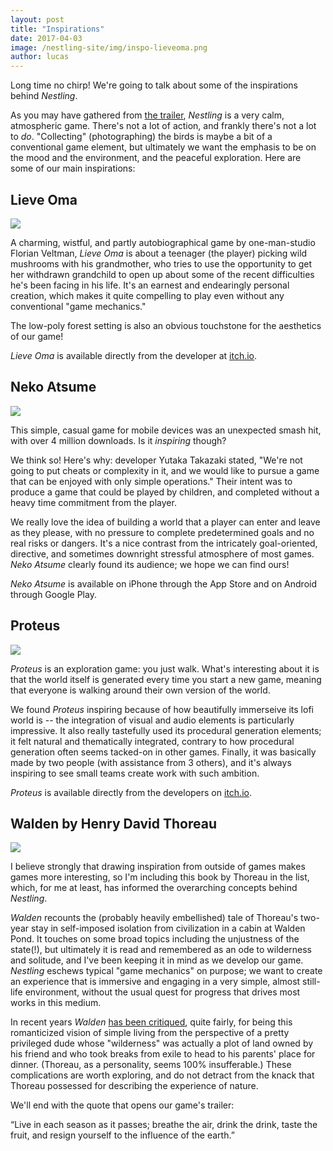 ```yaml
---
layout: post
title: "Inspirations"
date: 2017-04-03
image: /nestling-site/img/inspo-lieveoma.png
author: lucas
---
```


<p>Long time no chirp! We're going to talk about some of the inspirations behind <i>Nestling</i>.</p>

<p>As you may have gathered from <a href='###'>the trailer</a>, <i>Nestling</i> is a very calm, atmospheric game. There's not a lot of action, and frankly there's not a lot to <i>do</i>. "Collecting" (photographing) the birds is maybe a bit of a conventional game element, but ultimately we want the emphasis to be on the mood and the environment, and the peaceful exploration. Here are some of our main inspirations:</p>

<h2>Lieve Oma</h2>
<img src='/nestling-site/img/inspo-lieveoma-1.png'/>

<p>A charming, wistful, and partly autobiographical game by one-man-studio Florian Veltman, <i>Lieve Oma</i> is about a teenager (the player) picking wild mushrooms with his grandmother, who tries to use the opportunity to get her withdrawn grandchild to open up about some of the recent difficulties he's been facing in his life. It's an earnest and endearingly personal creation, which makes it quite compelling to play even without any conventional "game mechanics."</p>

<p>The low-poly forest setting is also an obvious touchstone for the aesthetics of our game!</p>

<p><i>Lieve Oma</i> is available directly from the developer at <a href='https://vltmn.itch.io/lieve-oma'>itch.io</a>.</p>

<h2>Neko Atsume</h2>
<img class='vertical' src='https://upload.wikimedia.org/wikipedia/en/d/da/Neko_atsume_screenshot.jpeg'/>

<p>This simple, casual game for mobile devices was an unexpected smash hit, with over 4 million downloads. Is it <i>inspiring</i> though?</p>

<p>We think so! Here's why: developer Yutaka Takazaki stated, "We're not going to put cheats or complexity in it, and we would like to pursue a game that can be enjoyed with only simple operations." Their intent was to produce a game that could be played by children, and completed without a heavy time commitment from the player.</p>

<p>We really love the idea of building a world that a player can enter and leave as they please, with no pressure to complete predetermined goals and no real risks or dangers. It's a nice contrast from the intricately goal-oriented, directive, and sometimes downright stressful atmosphere of most games. <i>Neko Atsume</i> clearly found its audience; we hope we can find ours! </p>

<p><i>Neko Atsume</i> is available on iPhone through the App Store and on Android through Google Play.</p>

<h2>Proteus</h2>

<img src='/nestling-site/img/inspo-proteus.png'/>

<p><i>Proteus</i> is an exploration game: you just walk. What's interesting about it is that the world itself is generated every time you start a new game, meaning that everyone is walking around their own version of the world.</p>

<p>We found <i>Proteus</i> inspiring because of how beautifully immerseive its lofi world is -- the integration of visual and audio elements is particularly impressive. It also really tastefully used its procedural generation elements; it felt natural and thematically integrated, contrary to how procedural generation often seems tacked-on in other games. Finally, it was basically made by two people (with assistance from 3 others), and it's always inspiring to see small teams create work with such ambition.</p>

<p><i>Proteus</i> is available directly from the developers on <a href='https://twistedtree.itch.io/proteus'>itch.io</a>.</p>

<h2>Walden by Henry David Thoreau</h2>
<img class='vertical' src='https://upload.wikimedia.org/wikipedia/commons/9/91/1854_Walden_byThoreau.jpg'/>

<p>I believe strongly that drawing inspiration from outside of games makes games more interesting, so I'm including this book by Thoreau in the list, which, for me at least, has informed the overarching concepts behind <i>Nestling</i>.</p>

<p><i>Walden</i> recounts the (probably heavily embellished) tale of Thoreau's two-year stay in self-imposed isolation from civilization in a cabin at Walden Pond. It touches on some broad topics including the unjustness of the state(!), but ultimately it is read and remembered as an ode to wilderness and solitude, and I've been keeping it in mind as we develop our game. <i>Nestling</i> eschews typical "game mechanics" on purpose; we want to create an experience that is immersive and engaging in a very simple, almost still-life environment, without the usual quest for progress that drives most works in this medium.</p>

<p>In recent years <i>Walden</i> <a href='http://www.newyorker.com/magazine/2015/10/19/pond-scum'>has been critiqued</a>, quite fairly, for being this romanticized vision of simple living from the perspective of a pretty privileged dude whose "wilderness" was actually a plot of land owned by his friend and who took breaks from exile to head to his parents' place for dinner. (Thoreau, as a personality, seems 100% insufferable.) These complications are worth exploring, and do not detract from the knack that Thoreau possessed for describing the experience of nature.</p>

<p>We'll end with the quote that opens our game's trailer:</p>

<p>“Live in each season as it passes; breathe the air, drink the drink, taste the fruit, and resign yourself to the influence of the earth.”</p>
